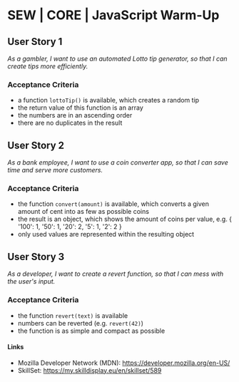 # SEW | CORE | JavaScript Warm-Up
## User Story 1
*As a gambler, I want to use an automated Lotto tip generator, so that I can create tips more efficiently.*

### Acceptance Criteria
- a function `lottoTip()` is available, which creates a random tip
- the return value of this function is an array
- the numbers are in an ascending order
- there are no duplicates in the result

## User Story 2
*As a bank employee, I want to use a coin converter app, so that I can save time and serve more customers.*

### Acceptance Criteria
- the function `convert(amount)` is available, which converts a given amount of cent into as few as possible coins
- the result is an object, which shows the amount of coins per value, e.g. { '100': 1, '50': 1, '20': 2, '5': 1, '2': 2 }
- only used values are represented within the resulting object

## User Story 3
*As a developer, I want to create a revert function, so that I can mess with the user's input.*

### Acceptance Criteria
- the function `revert(text)` is available
- numbers can be reverted (e.g. `revert(42)`)
- the function is as simple and compact as possible

#### Links
- Mozilla Developer Network (MDN): https://developer.mozilla.org/en-US/
- SkillSet: https://my.skilldisplay.eu/en/skillset/589
